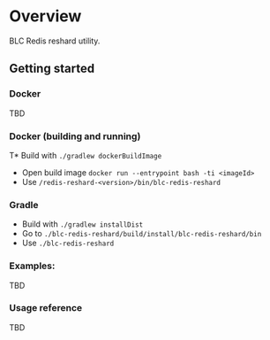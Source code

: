 # Overview

BLC Redis reshard utility.

## Getting started

### Docker

TBD

### Docker (building and running)

T* Build with `./gradlew dockerBuildImage`
* Open build image `docker run --entrypoint bash -ti <imageId>`
* Use `/redis-reshard-<version>/bin/blc-redis-reshard` 

### Gradle

* Build with `./gradlew installDist`
* Go to `./blc-redis-reshard/build/install/blc-redis-reshard/bin`
* Use `./blc-redis-reshard` 

### Examples:

TBD

### Usage reference

TBD